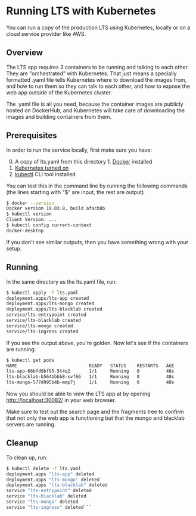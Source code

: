 # Running LTS with Kubernetes

You can run a copy of the production LTS using Kubernetes, locally or on a cloud
service provider like AWS.

## Overview

The LTS app requires 3 containers to be running and talking to each other. They are "orchestrated" with Kubernetes. That just means a specially formatted .yaml file tells Kubernetes where to download the images from, and how to run them so they can talk to each other, and how to expose the web app outside of the Kubernetes cluster.

The .yaml file is all you need, because the container images are publicly hosted on DockerHub, and Kubernetes will take care of downloading the images and building containers from them.

## Prerequisites

In order to run the service locally, first make sure you have:  

0. A copy of lts.yaml from this directory
1. [Docker](https://www.docker.com/products/docker-desktop) installed  
2. [Kubernetes turned on](https://medium.com/@damiannolan/kubernetes-on-docker-for-windows-5ca0c6395668)  
3. [kubectl](https://kubernetes.io/docs/tasks/tools/install-kubectl/) CLI tool installed  

You can test this in the command line by running the following commands (the lines starting with "$" are input, the rest are output)

```bash
$ docker --version
Docker version 19.03.8, build afacb8b
$ kubectl version
Client Version: ...
$ kubectl config current-context
docker-desktop
```

If you don't see similar outputs, then you have something wrong with your setup.

## Running

In the same directory as the lts.yaml file, run:

```bash
$ kubectl apply -f lts.yaml
deployment.apps/lts-app created
deployment.apps/lts-mongo created
deployment.apps/lts-blacklab created
service/lts-entrypoint created
service/lts-blacklab created
service/lts-mongo created
service/lts-ingress created
```

If you see the output above, you're golden. Now let's see if the containers are running:

```bash
$ kubectl get pods
NAME                           READY   STATUS    RESTARTS   AGE
lts-app-66bfd9bf95-5t4q2       1/1     Running   0          48s
lts-blacklab-b564bbbb8-svf66   1/1     Running   0          48s
lts-mongo-577d995b4b-mmp7j     1/1     Running   0          48s
```

Now you should be able to view the LTS app at by opening [http://localhost:30082/](http://localhost:30082/) in your web browser.

Make sure to test out the search page and the fragments tree to confirm that not only the web app is functioning but that the mongo and blacklab servers are running.

## Cleanup

To clean up, run:

```bash
$ kubectl delete -f lts.yaml
deployment.apps "lts-app" deleted
deployment.apps "lts-mongo" deleted
deployment.apps "lts-blacklab" deleted
service "lts-entrypoint" deleted
service "lts-blacklab" deleted
service "lts-mongo" deleted
service "lts-ingress" deleted```
